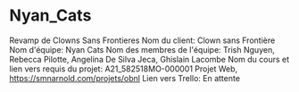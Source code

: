 # Nyan_Cats
Revamp de Clowns Sans Frontieres
Nom du client: Clown sans Frontière
Nom d'équipe: Nyan Cats
Nom des membres de l'équipe: Trish Nguyen, Rebecca Pilotte, Angelina De Silva Jeca, Ghislain Lacombe
Nom du cours et lien vers requis du projet: A21_582518MO-000001 Projet Web, https://smnarnold.com/projets/obnl
Lien vers Trello: En attente
